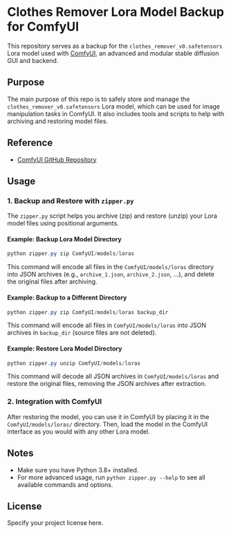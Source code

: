 # Clothes Remover Lora Model Backup for ComfyUI

This repository serves as a backup for the `clothes_remover_v0.safetensors` Lora model used with [ComfyUI](https://github.com/comfyanonymous/ComfyUI), an advanced and modular stable diffusion GUI and backend.

## Purpose
The main purpose of this repo is to safely store and manage the `clothes_remover_v0.safetensors` Lora model, which can be used for image manipulation tasks in ComfyUI. It also includes tools and scripts to help with archiving and restoring model files.

## Reference
- [ComfyUI GitHub Repository](https://github.com/comfyanonymous/ComfyUI)

## Usage


### 1. Backup and Restore with `zipper.py`
The `zipper.py` script helps you archive (zip) and restore (unzip) your Lora model files using positional arguments.

#### Example: Backup Lora Model Directory
```powershell
python zipper.py zip ComfyUI/models/loras
```
This command will encode all files in the `ComfyUI/models/loras` directory into JSON archives (e.g., `archive_1.json`, `archive_2.json`, ...), and delete the original files after archiving.

#### Example: Backup to a Different Directory
```powershell
python zipper.py zip ComfyUI/models/loras backup_dir
```
This command will encode all files in `ComfyUI/models/loras` into JSON archives in `backup_dir` (source files are not deleted).

#### Example: Restore Lora Model Directory
```powershell
python zipper.py unzip ComfyUI/models/loras
```
This command will decode all JSON archives in `ComfyUI/models/loras` and restore the original files, removing the JSON archives after extraction.

### 2. Integration with ComfyUI
After restoring the model, you can use it in ComfyUI by placing it in the `ComfyUI/models/loras/` directory. Then, load the model in the ComfyUI interface as you would with any other Lora model.

## Notes
- Make sure you have Python 3.8+ installed.
- For more advanced usage, run `python zipper.py --help` to see all available commands and options.

## License
Specify your project license here.
